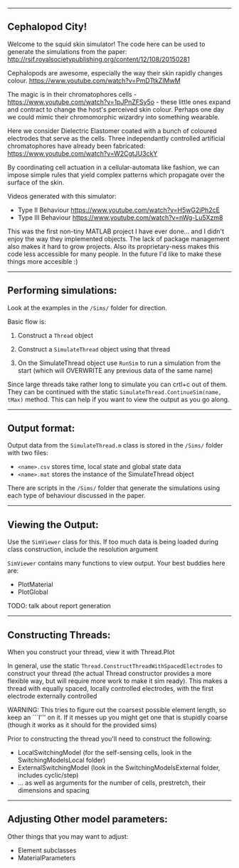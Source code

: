-----------------------
Cephalopod City!
-----------------------

Welcome to the squid skin simulator! The code here can be used to generate the simulations from the paper: http://rsif.royalsocietypublishing.org/content/12/108/20150281

Cephalopods are awesome, especially the way their skin rapidly changes colour. https://www.youtube.com/watch?v=PmDTtkZlMwM

The magic is in their chromatophores cells - https://www.youtube.com/watch?v=1pJPnZFSy5o - these little ones expand and contract to change the host's perceived skin colour. Perhaps one day we could mimic their chromomorphic wizardry into something wearable.

Here we consider Dielectric Elastomer coated with a bunch of coloured electrodes that serve as the cells. Three independantly controlled artificial chromatophores have already been fabricated: https://www.youtube.com/watch?v=W2CgtJU3ckY

By coordinating cell actuation in a cellular-automata like fashion, we can impose simple rules that yield complex patterns which propagate over the surface of the skin.

Videos generated with this simulator:
- Type II Behaviour https://www.youtube.com/watch?v=H5wG2jPh2cE
- Type III Behaviour https://www.youtube.com/watch?v=nWg-Lu5Xzm8

This was the first non-tiny MATLAB project I have ever done... and I didn't enjoy the way they implemented objects. The lack of package management also makes it hard to grow projects. Also its proprietary-ness makes this code less accessible for many people. In the future I'd like to make these things more accesible :)

------------
Performing simulations:
------------
Look at the examples in the `/Sims/` folder for direction.

Basic flow is:

1. Construct a `Thread` object

1. Construct a `SimulateThread` object using that thread

1. On the SimulateThread object use `RunSim` to run a simulation from the start (which will OVERWRITE any previous data of the same name)

Since large threads take rather long to simulate you can crtl+c out of them. They can be continued with the static `SimulateThread.ContinueSim(name, tMax)` method. This can help if you want to view the output as you go along.

------------
Output format:
------------
Output data from the `SimulateThread.m` class is stored in the `/Sims/` folder with two files:
 - `<name>.csv` stores time, local state and global state data
 - `<name>.mat` stores the instance of the SimulateThread object

There are scripts in the `/Sims/` folder that generate the simulations using each type of behaviour discussed in the paper.

------------
Viewing the Output:
------------
Use the `SimViewer` class for this. If too much data is being loaded during class construction, include the resolution argument

`SimViewer` contains many functions to view output. Your best buddies here are:
- PlotMaterial
- PlotGlobal

TODO: talk about report generation

------------
Constructing Threads:
------------

When you construct your thread, view it with Thread.Plot

In general, use the static `Thread.ConstructThreadWithSpacedElectrodes` to construct your thread (the actual Thread constructor provides a more flexible way, but will require more work to make it sim ready). This makes a thread with equally spaced, locally controlled electrodes, with the first electrode externally controlled

WARNING: This tries to figure out the coarsest possible element length, so keep an ```I''' on it. If it messes up you might get one that is stupidly coarse (though it works as it should for the provided sims)

Prior to constructing the thread you'll need to construct the following:
- LocalSwitchingModel (for the self-sensing cells, look in the SwitchingModelsLocal folder)
- ExternalSwitchingModel (look in the SwitchingModelsExternal folder, includes cyclic/step)
- ... as well as arguments for the number of cells, prestretch, their dimensions and spacing

------------
Adjusting Other model parameters:
------------
Other things that you may want to adjust:
- Element subclasses
- MaterialParameters

